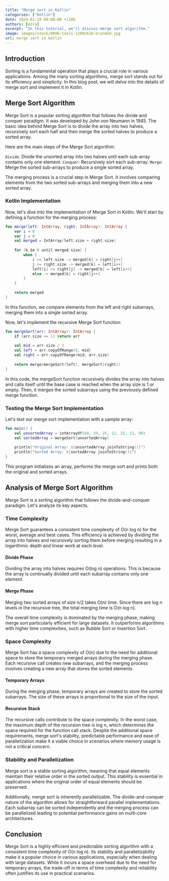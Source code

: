 ```yaml
---
title: "Merge sort in Kotlin"
categories: ["Kotlin"]
date: 2024-01-18 00:00:00 +1100 
authors: [ezra]
excerpt: "In this tutorial, we'll discuss merge sort algorithm."
image: images/stock/0096-tools-1200x628-branded.jpg
url: merge sort in kotlin
---
```

## Introduction
Sorting is a fundamental operation that plays a crucial role in various applications. Among the many sorting algorithms, merge sort stands out for its efficiency and simplicity. In this blog post, we will delve into the details of merge sort and implement it in Kotlin.

## Merge Sort Algorithm
Merge Sort is a popular sorting algorithm that follows the divide and conquer paradigm. It was developed by John von Neumann in 1945. The basic idea behind Merge Sort is to divide the array into two halves, recursively sort each half and then merge the sorted halves to produce a sorted array.

Here are the main steps of the Merge Sort algorithm:

`Divide`: Divide the unsorted array into two halves until each sub-array contains only one element.
`Conquer`: Recursively sort each sub-array.
`Merge`: Merge the sorted sub-arrays to produce a single sorted array.

The merging process is a crucial step in Merge Sort. It involves comparing elements from the two sorted sub-arrays and merging them into a new sorted array.

### Kotlin Implementation
Now, let's dive into the implementation of Merge Sort in Kotlin. We'll start by defining a function for the merging process:

```kotlin
fun merge(left: IntArray, right: IntArray): IntArray {
    var i = 0
    var j = 0
    val merged = IntArray(left.size + right.size)
    
    for (k in 0 until merged.size) {
        when {
            i >= left.size -> merged[k] = right[j++]
            j >= right.size -> merged[k] = left[i++]
            left[i] <= right[j] -> merged[k] = left[i++]
            else -> merged[k] = right[j++]
        }
    }
    
    return merged
}
```
In this function, we compare elements from the left and right subarrays, merging them into a single sorted array.

Now, let's implement the recursive Merge Sort function:

```kotlin
fun mergeSort(arr: IntArray): IntArray {
    if (arr.size <= 1) return arr
    
    val mid = arr.size / 2
    val left = arr.copyOfRange(0, mid)
    val right = arr.copyOfRange(mid, arr.size)
    
    return merge(mergeSort(left), mergeSort(right))
}
```

In this code, the mergeSort function recursively divides the array into halves and calls itself until the base case is reached when the array size is 1 or empty. Then, it merges the sorted subarrays using the previously defined merge function.

### Testing the Merge Sort Implementation
Let's test our merge sort implementation with a sample array:
```kotlin
fun main() {
    val unsortedArray = intArrayOf(64, 34, 25, 12, 22, 11, 90)
    val sortedArray = mergeSort(unsortedArray)
    
    println("Original Array: ${unsortedArray.joinToString()}")
    println("Sorted Array: ${sortedArray.joinToString()}")
}
```
This program initializes an array, performs the merge sort and prints both the original and sorted arrays.

## Analysis of Merge Sort Algorithm
Merge Sort is a sorting algorithm that follows the divide-and-conquer paradigm. Let's analyze its key aspects.

### Time Complexity
Merge Sort guarantees a consistent time complexity of O(n log n) for the worst, average and best cases. This efficiency is achieved by dividing the array into halves and recursively sorting them before merging resulting in a logarithmic depth and linear work at each level.

#### Divide Phase
Dividing the array into halves requires O(log n) operations. This is because the array is continually divided until each subarray contains only one element.

#### Merge Phase
Merging two sorted arrays of size n/2 takes O(n) time. Since there are log n levels in the recursive tree, the total merging time is O(n log n).

The overall time complexity is dominated by the merging phase, making merge sort particularly efficient for large datasets. It outperforms algorithms with higher time complexities, such as Bubble Sort or Insertion Sort.

### Space Complexity
Merge Sort has a space complexity of O(n) due to the need for additional space to store the temporary merged arrays during the merging phase. Each recursive call creates new subarrays, and the merging process involves creating a new array that stores the sorted elements.

#### Temporary Arrays

During the merging phase, temporary arrays are created to store the sorted subarrays. The size of these arrays is proportional to the size of the input.

#### Recursive Stack

The recursive calls contribute to the space complexity. In the worst case, the maximum depth of the recursion tree is log n, which determines the space required for the function call stack.
Despite the additional space requirements, merge sort's stability, predictable performance and ease of parallelization make it a viable choice in scenarios where memory usage is not a critical concern.

### Stability and Parallelization
Merge sort is a stable sorting algorithm, meaning that equal elements maintain their relative order in the sorted output. This stability is essential in applications where the original order of equal elements should be preserved.

Additionally, merge sort is inherently parallelizable. The divide-and-conquer nature of the algorithm allows for straightforward parallel implementations. Each subarray can be sorted independently and the merging process can be parallelized leading to potential performance gains on multi-core architectures.

## Conclusion
Merge Sort is a highly efficient and predictable sorting algorithm with a consistent time complexity of O(n log n). Its stability and parallelizability make it a popular choice in various applications, especially when dealing with large datasets. While it incurs a space overhead due to the need for temporary arrays, the trade-off in terms of time complexity and reliability often justifies its use in practical scenarios. 
